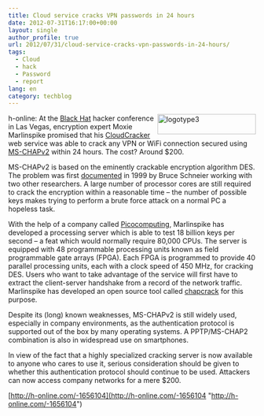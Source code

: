 ```yaml
---
title: Cloud service cracks VPN passwords in 24 hours
date: 2012-07-31T16:17:00+00:00
layout: single
author_profile: true
url: 2012/07/31/cloud-service-cracks-vpn-passwords-in-24-hours/
tags:
  - Cloud
  - hack
  - Password
  - report
lang: en
category: techblog
---
```

<a href="http://lh4.ggpht.com/-BGnuq49K5g0/UBf-JJ6gRpI/AAAAAAAAGpM/A6rrfozM0i8/s1600-h/logotype3%25255B2%25255D.png" target="_blank"><img title="logotype3" border="0" alt="logotype3" align="right" src="http://lh4.ggpht.com/-7thbdKMk1CI/UBf-LAtMwlI/AAAAAAAAGpU/B51HHYmUpk8/logotype3_thumb.png?imgmax=800" width="200" height="41" /></a>h-online: At the [Black Hat](http://www.blackhat.com/) hacker conference in Las Vegas, encryption expert Moxie Marlinspike promised that his [CloudCracker](https://www.cloudcracker.com/) web service was able to crack any VPN or WiFi connection secured using [MS-CHAPv2](http://technet.microsoft.com/en-en/library/cc731462%28v=ws.10%29.aspx) within 24 hours. The cost? Around $200. 

MS-CHAPv2 is based on the eminently crackable encryption algorithm DES. The problem was first [documented](http://www.schneier.com/paper-pptpv2.html) in 1999 by Bruce Schneier working with two other researchers. A large number of processor cores are still required to crack the encryption within a reasonable time – the number of possible keys makes trying to perform a brute force attack on a normal PC a hopeless task. 

With the help of a company called [Picocomputing](http://www.picocomputing.com/), Marlinspike has developed a processing server which is able to test 18 billion keys per second – a feat which would normally require 80,000 CPUs. The server is equipped with 48 programmable processing units known as field programmable gate arrays (FPGA). Each FPGA is programmed to provide 40 parallel processing units, each with a clock speed of 450 MHz, for cracking DES. Users who want to take advantage of the service will first have to extract the client-server handshake from a record of the network traffic. Marlinspike has developed an open source tool called [chapcrack](https://github.com/moxie0/chapcrack) for this purpose. 

Despite its (long) known weaknesses, MS-CHAPv2 is still widely used, especially in company environments, as the authentication protocol is supported out of the box by many operating systems. A PPTP/MS-CHAP2 combination is also in widespread use on smartphones. 

In view of the fact that a highly specialized cracking server is now available to anyone who cares to use it, serious consideration should be given to whether this authentication protocol should continue to be used. Attackers can now access company networks for a mere $200. 

[http://h-online.com/-1656104](http://h-online.com/-1656104 "http://h-online.com/-1656104")
